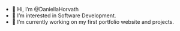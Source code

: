 - 👋 Hi, I’m @DaniellaHorvath
- 👀 I’m interested in Software Development.
- 🌱 I’m currently working on my first portfolio website and projects.



